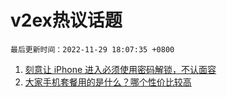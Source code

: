 # v2ex热议话题

`最后更新时间：2022-11-29 18:07:35 +0800`

1. [刻意让 iPhone 进入必须使用密码解锁，不认面容](https://www.v2ex.com/t/898621)
1. [大家手机套餐用的是什么？哪个性价比较高](https://www.v2ex.com/t/898718)

